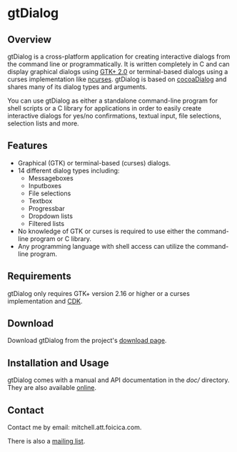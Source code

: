 # gtDialog

## Overview

gtDialog is a cross-platform application for creating interactive dialogs from
the command line or programmatically. It is written completely in C and can
display graphical dialogs using [GTK+ 2.0][] or terminal-based dialogs using
a curses implementation like [ncurses][]. gtDialog is based on [cocoaDialog][]
and shares many of its dialog types and arguments.

You can use gtDialog as either a standalone command-line program for shell
scripts or a C library for applications in order to easily create interactive
dialogs for yes/no confirmations, textual input, file selections, selection
lists and more.

[GTK+ 2.0]: http://gtk.org
[ncurses]: http://invisible-island.net/ncurses/ncurses.html
[cocoaDialog]: http://cocoadialog.sf.net

## Features

* Graphical (GTK) or terminal-based (curses) dialogs.
* 14 different dialog types including:
  + Messageboxes
  + Inputboxes
  + File selections
  + Textbox
  + Progressbar
  + Dropdown lists
  + Filtered lists
* No knowledge of GTK or curses is required to use either the command-line
  program or C library.
* Any programming language with shell access can utilize the command-line
  program.

## Requirements

gtDialog only requires GTK+ version 2.16 or higher or a curses implementation
and [CDK][].

[CDK]: http://invisible-island.net/cdk/

## Download

Download gtDialog from the project's [download page][].

[download page]: http://foicica.com/gtdialog/download

## Installation and Usage

gtDialog comes with a manual and API documentation in the *doc/* directory.
They are also available [online][].

[online]: http://foicica.com/gtdialog

## Contact

Contact me by email: mitchell.att.foicica.com.

There is also a [mailing list][].

[mailing list]: http://foicica.com/lists
